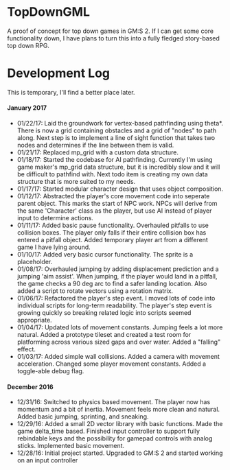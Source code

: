 # TopDownGML
A proof of concept for top down games in GM:S 2.  If I can get some core functionality down, I have plans to turn this into a fully fledged story-based top down RPG.

# Development Log #
This is temporary, I'll find a better place later.
#### January 2017 ####
- 01/22/17: Laid the groundwork for vertex-based pathfinding using theta*.  There is now a grid containing obstacles and a grid of "nodes" to path along.  Next step is to implement a line of sight function that takes two nodes and determines if the line between them is valid.
- 01/21/17: Replaced mp_grid with a custom data structure.
- 01/18/17: Started the codebase for AI pathfinding. Currently I'm using game maker's mp_grid data structure, but it is incredibly slow and it will be difficult to pathfind with. Next todo item is creating my own data structure that is more suited to my needs.
- 01/17/17: Started modular character design that uses object composition.
- 01/12/17: Abstracted the player's core movement code into seperate parent object. This marks the start of NPC work.  NPCs will derive from the same 'Character' class as the player, but use AI instead of player input to determine actions.
- 01/11/17: Added basic pause functionality. Overhauled pitfalls to use collision boxes. The player only falls if their entire collision box has entered a pitfall object. Added temporary player art from a different game I have lying around.
- 01/10/17: Added very basic cursor functionality.  The sprite is a placeholder.
- 01/08/17: Overhauled jumping by adding displacement prediction and a jumping 'aim assist'. When jumping, if the player would land in a pitfall, the game checks a 90 deg arc to find a safer landing location.  Also added a script to rotate vectors using a rotation matrix.
- 01/06/17: Refactored the player's step event. I moved lots of code into individual scripts for long-term readability. The player's step event is growing quickly so breaking related logic into scripts seemed appropriate.
- 01/04/17: Updated lots of movement constants. Jumping feels a lot more natural. Added a prototype tileset and created a test room for platforming across various sized gaps and over water. Added a "falling" effect.
- 01/03/17: Added simple wall collisions. Added a camera with movement acceleration. Changed some player movement constants. Added a toggle-able debug flag.

#### December 2016 ####
- 12/31/16: Switched to physics based movement.  The player now has momentum and a bit of inertia.  Movement feels more clean and natural.  Added basic jumping, sprinting, and sneaking.
- 12/29/16: Added a small 2D vector library with basic functions.  Made the game delta_time based.  Finished input controller to support fully rebindable keys and the possibility for gamepad controls with analog sticks.  Implemented basic movement.
- 12/28/16: Initial project started.  Upgraded to GM:S 2 and started working on an input controller
